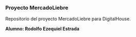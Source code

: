 ### Proyecto MercadoLiebre
Repositorio del proyecto MercadoLiebre para DigitalHouse.

**Alumno: Rodolfo Ezequiel Estrada**

